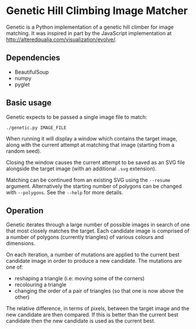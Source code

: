 # Genetic Hill Climbing Image Matcher

Genetic is a Python implementation of a genetic hill climber for image matching.
It was inspired in part by the JavaScript implementation at http://alteredqualia.com/visualization/evolve/.

## Dependencies
 * BeautifulSoup
 * numpy
 * pyglet

## Basic usage

Genetic expects to be passed a single image file to match:

``` shell
./genetic.py IMAGE_FILE
```

When running it will display a window which contains the target image, along
with the current attempt at matching that image (starting from a random seed).

Closing the window causes the current attempt to be saved as an SVG file
alongside the target image (with an additional `.svg` extension).

Matching can be continued from an existing SVG using the `--resume` argument.
Alternatively the starting number of polygons can be changed with `--polygons`.
See the `--help` for more details.

## Operation

Genetic iterates through a large number of possible images in search of one that
most closely matches the target. Each candidate image is comprised of a number
of polygons (currently triangles) of various colours and dimensions.

On each iteration, a number of mutations are applied to the current best
candidate image in order to produce a new candidate. The mutations are one of:
- reshaping a triangle (i.e: moving some of the corners)
- recolouring a triangle
- changing the order of a pair of triangles (so that one is now above the other)

The relative difference, in terms of pixels, between the target image and the
new candidate are then compared. If this is better than the current best
candidate then the new candidate is used as the current best.
